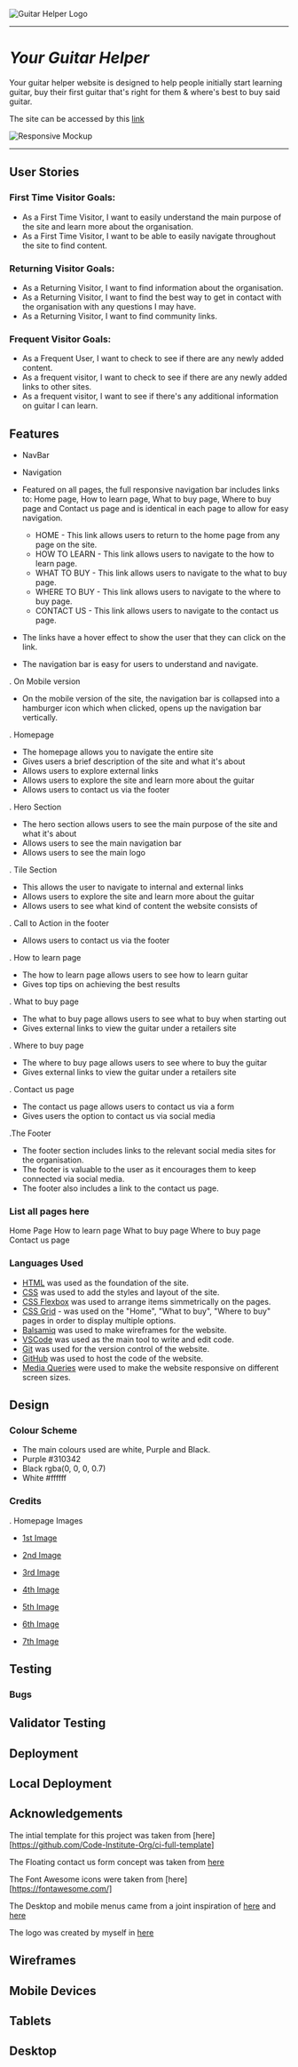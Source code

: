 ![Guitar Helper Logo](assets/images/guitarhelperlogoreadme.png)

<hr>

# *Your Guitar Helper*

Your guitar helper website is designed to help people initially start learning guitar, buy their first guitar that's right for them & where's best to buy said guitar. 

The site can be accessed by this [link](http://127.0.0.1:3000/index.html)

![Responsive Mockup](assets/images/responsivemockup.png)

<hr>

## User Stories 

### First Time Visitor Goals: 

- As a First Time Visitor, I want to easily understand the main purpose of the site and learn more about the organisation.
- As a First Time Visitor, I want to be able to easily navigate throughout the site to find content.


### Returning Visitor Goals:

- As a Returning Visitor, I want to find information about the organisation.
-  As a Returning Visitor, I want to find the best way to get in contact with the organisation with any questions I may have.
-  As a Returning Visitor, I want to find community links.

### Frequent Visitor Goals:

- As a Frequent User, I want to check to see if there are any newly added content.
- As a frequent visitor, I want to check to see if there are any newly added links to other sites.
- As a frequent visitor, I want to see if there's any additional information on guitar I can learn.

## Features 

- NavBar

- Navigation

 - Featured on all pages, the full responsive navigation bar includes links to: Home page, How to learn page, What to buy page, Where to buy page and Contact us page and is identical in each page to allow for easy navigation.

    - HOME - This link allows users to return to the home page from any page on the site.
    - HOW TO LEARN - This link allows users to navigate to the how to learn page.
    - WHAT TO BUY - This link allows users to navigate to the what to buy page.
    - WHERE TO BUY - This link allows users to navigate to the where to buy page.
    - CONTACT US - This link allows users to navigate to the contact us page.

 - The links have a hover effect to show the user that they can click on the link.
 - The navigation bar is easy for users to understand and navigate.


. On Mobile version
- On the mobile version of the site, the navigation bar is collapsed into a hamburger icon which when clicked, opens up the navigation bar vertically.

. Homepage
- The homepage allows you to navigate the entire site 
- Gives users a brief description of the site and what it's about
- Allows users to explore external links 
- Allows users to explore the site and learn more about the guitar
- Allows users to contact us via the footer

. Hero Section
- The hero section allows users to see the main purpose of the site and what it's about
- Allows users to see the main navigation bar
- Allows users to see the main logo

. Tile Section 
- This allows the user to navigate to internal and external links
- Allows users to explore the site and learn more about the guitar
- Allows users to see what kind of content the website consists of

. Call to Action in the footer 
- Allows users to contact us via the footer

. How to learn page
- The how to learn page allows users to see how to learn guitar
- Gives top tips on achieving the best results

. What to buy page
- The what to buy page allows users to see what to buy when starting out
- Gives external links to view the guitar under a retailers site

. Where to buy page
- The where to buy page allows users to see where to buy the guitar
- Gives external links to view the guitar under a retailers site

. Contact us page
- The contact us page allows users to contact us via a form
- Gives users the option to contact us via social media

.The Footer 
- The footer section includes links to the relevant social media sites for the organisation.
- The footer is valuable to the user as it encourages them to keep connected via social media.
- The footer also includes a link to the contact us page.

### List all pages here

Home Page
How to learn page
What to buy page
Where to buy page
Contact us page


### Languages Used

- [HTML](https://developer.mozilla.org/en-US/docs/Web/HTML) was used as the foundation of the site.
- [CSS](https://developer.mozilla.org/en-US/docs/Web/css) was used to add the styles and layout of the site.
- [CSS Flexbox](https://developer.mozilla.org/en-US/docs/Learn/CSS/CSS_layout/Flexbox) was used to arrange items simmetrically on the pages.
- [CSS Grid](https://developer.mozilla.org/en-US/docs/Web/CSS/grid) - was used on the "Home", "What to buy", "Where to buy" pages in order to display multiple options.
- [Balsamiq](https://balsamiq.com/) was used to make wireframes for the website.
- [VSCode](https://code.visualstudio.com/) was used as the main tool to write and edit code.
- [Git](https://git-scm.com/) was used for the version control of the website.
- [GitHub](https://github.com/) was used to host the code of the website.
- [Media Queries](https://developer.mozilla.org/en-US/docs/Web/CSS/Media_Queries) were used to make the website responsive on different screen sizes.

## Design

### Colour Scheme

- The main colours used are white, Purple and Black.
- Purple #310342
- Black rgba(0, 0, 0, 0.7)
- White #ffffff

### Credits

. Homepage Images
- [1st Image](https://www.pexels.com/photo/person-using-black-fender-stratocaster-1656066/)

- [2nd Image](https://www.pexels.com/photo/photo-of-man-carrying-acoustic-guitar-2462995/)

- [3rd Image](https://unsplash.com/photos/pMCP8c8_xi4)

- [4th Image](https://pixabay.com/photos/object-subject-coloured-background-5222329/)

- [5th Image](https://www.youtube.com/@MartyMusic)

- [6th Image](https://unsplash.com/photos/KsNhJk-6yk0)

- [7th Image](https://unsplash.com/photos/a9LrwVtyiZw)

## Testing

### Bugs

## Validator Testing

## Deployment

## Local Deployment

## Acknowledgements

The intial template for this project was taken from [here][https://github.com/Code-Institute-Org/ci-full-template]

The Floating contact us form concept was taken from [here][https://codepen.io/shantedenise/pen/GYyxWV]

The Font Awesome icons were taken from [here][https://fontawesome.com/]

The Desktop and mobile menus came from a joint inspiration of [here](https://www.w3schools.com/howto/howto_css_sidebar_responsive.asp) and [here][https://www.youtube.com/@KevinPowell]

The logo was created by myself in [here][https://www.canva.com/]

## Wireframes 

## Mobile Devices 

## Tablets 

## Desktop

[https://codepen.io/shantedenise/pen/GYyxWV]: https://codepen.io/shantedenise/pen/GYyxWV
[https://www.youtube.com/@KevinPowell]: https://www.youtube.com/@KevinPowell
[https://www.canva.com/]: https://www.canva.com/ "Canva"
[https://images.pexels.com/photos/1656066/pexels-photo-1656066.jpeg?auto=compress&amp%3Bcs=tinysrgb&amp%3Bfit=crop&amp%3Bh=1200&amp%3Bw=800]: https://images.pexels.com/photos/1656066/pexels-photo-1656066.jpeg?auto=compress&amp%3Bcs=tinysrgb&amp%3Bfit=crop&amp%3Bh=1200&amp%3Bw=800
[https://images.pexels.com/photos/2462995/pexels-photo-2462995.jpeg?auto=compress&amp%3Bcs=tinysrgb&amp%3Bfit=crop&amp%3Bh=1200&amp%3Bw=800]: https://images.pexels.com/photos/2462995/pexels-photo-2462995.jpeg?auto=compress&amp%3Bcs=tinysrgb&amp%3Bfit=crop&amp%3Bh=1200&amp%3Bw=800
[def]: https://unsplash.com/photos/pMCP8c8_xi4